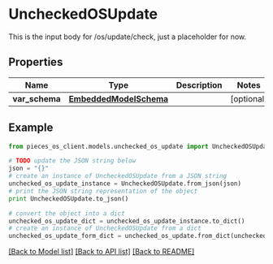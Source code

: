 # UncheckedOSUpdate

This is the input body for /os/update/check, just a placeholder for now.

## Properties
Name | Type | Description | Notes
------------ | ------------- | ------------- | -------------
**var_schema** | [**EmbeddedModelSchema**](EmbeddedModelSchema.md) |  | [optional] 

## Example

```python
from pieces_os_client.models.unchecked_os_update import UncheckedOSUpdate

# TODO update the JSON string below
json = "{}"
# create an instance of UncheckedOSUpdate from a JSON string
unchecked_os_update_instance = UncheckedOSUpdate.from_json(json)
# print the JSON string representation of the object
print UncheckedOSUpdate.to_json()

# convert the object into a dict
unchecked_os_update_dict = unchecked_os_update_instance.to_dict()
# create an instance of UncheckedOSUpdate from a dict
unchecked_os_update_form_dict = unchecked_os_update.from_dict(unchecked_os_update_dict)
```
[[Back to Model list]](../README.md#documentation-for-models) [[Back to API list]](../README.md#documentation-for-api-endpoints) [[Back to README]](../README.md)



